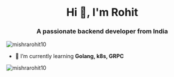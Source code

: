 <h1 align="center">Hi 👋, I'm Rohit</h1>
<h3 align="center">A passionate backend developer from India</h3>

<p align="left"> <img src="https://komarev.com/ghpvc/?username=mishrarohit10&label=Profile%20views&color=0e75b6&style=flat" alt="mishrarohit10" /> </p>

- 🌱 I’m currently learning **Golang, k8s, GRPC**

<p><img align="center" src="https://github-readme-stats.vercel.app/api/top-langs?username=mishrarohit10&show_icons=true&locale=en&layout=compact" alt="mishrarohit10" /></p>

<p>&nbsp;



